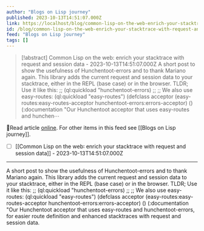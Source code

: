 ```yaml
---
author: "Blogs on Lisp journey"
published: 2023-10-13T14:51:07.000Z
link: https://localhost/blog/common-lisp-on-the-web-enrich-your-stacktrace-with-request-and-session-data/
id: /blog/common-lisp-on-the-web-enrich-your-stacktrace-with-request-and-session-data/
feed: "Blogs on Lisp journey"
tags: []
---
```

> [!abstract] Common Lisp on the web: enrich your stacktrace with request and session data - 2023-10-13T14:51:07.000Z
> A short post to show the usefulness of Hunchentoot-errors and to thank Mariano again. This library adds the current request and session data to your stacktrace, either in the REPL (base case) or in the browser. TLDR; Use it like this: ;; (ql:quickload "hunchentoot-errors) ;; ;; We also use easy-routes: (ql:quickload "easy-routes") (defclass acceptor (easy-routes:easy-routes-acceptor hunchentoot-errors:errors-acceptor) () (:documentation "Our Hunchentoot acceptor that uses easy-routes and hunchen⋯

🔗Read article [online](https://localhost/blog/common-lisp-on-the-web-enrich-your-stacktrace-with-request-and-session-data/). For other items in this feed see [[Blogs on Lisp journey]].

- [ ] [[Common Lisp on the web꞉ enrich your stacktrace with request and session data]] - 2023-10-13T14:51:07.000Z
- - -
A short post to show the usefulness of Hunchentoot-errors and to thank Mariano again. This library adds the current request and session data to your stacktrace, either in the REPL (base case) or in the browser. TLDR; Use it like this: ;; (ql:quickload "hunchentoot-errors) ;; ;; We also use easy-routes: (ql:quickload "easy-routes") (defclass acceptor (easy-routes:easy-routes-acceptor hunchentoot-errors:errors-acceptor) () (:documentation "Our Hunchentoot acceptor that uses easy-routes and hunchentoot-errors, for easier route definition and enhanced stacktraces with request and session data.
